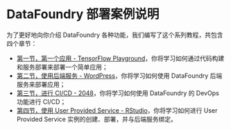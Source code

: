 # DataFoundry 部署案例说明

为了更好地向你介绍 DataFoundry 各种功能，我们编写了这个系列教程，共包含四个章节：

* [第一节，第一个应用 - TensorFlow Playground](GuestBook_Chapter_1.md)，你将学习如何通过代码构建和服务部署来部署一个简单应用；
* [第二节，使用后端服务 - WordPress](GuestBook_Chapter_2.md)，你将学习如何使用 DataFoundry 后端服务来部署应用；
* [第三节，进行 CI\/CD - 2048](GuestBook_Chapter_3.md)，你将学习如何使用 DataFoundry 的 DevOps 功能进行 CI\/CD；
* [第四节，使用 User Provided Service - RStudio](GuestBook_Chapter_4.md)，你将学习如何进行 User Provided Service 实例的创建、部署，并与后端服务绑定。
